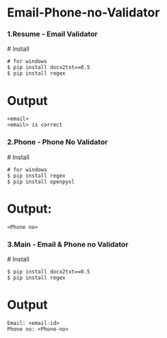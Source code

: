 # Email-Phone-no-Validator

<h3>1.Resume - Email Validator </h3>
# Install

```
# for windows
$ pip install docx2txt==0.5
$ pip install regex
```

# Output 
```
<email>
<email> is correct
```

<h3>2.Phone - Phone No Validator </h3>
# Install

```
# for windows
$ pip install regex
$ pip install openpyxl
```
# Output:

```
<Phone no>
```

<h3>3.Main - Email & Phone no Validator </h3>
# Install

```
$ pip install docx2txt==0.5
$ pip install regex
```

# Output

```
Email: <email-id>
Phone no: <Phone-no>
```

